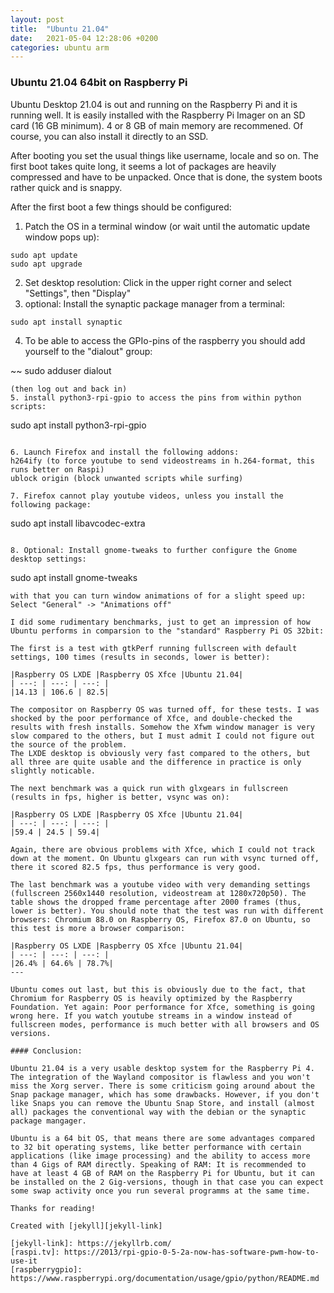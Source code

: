```yaml
---
layout: post
title:  "Ubuntu 21.04"
date:   2021-05-04 12:28:06 +0200
categories: ubuntu arm
---
```

### Ubuntu 21.04 64bit on Raspberry Pi

Ubuntu Desktop 21.04 is out and running on the Raspberry Pi and it is running well.
It is easily installed with the Raspberry Pi Imager on an SD card (16 GB minimum). 4 or 8 GB of main memory are recommened. Of course, you can also install it directly to an SSD.

After booting you set the usual things like username, locale and so on. The first boot takes quite long, it seems a lot of packages are heavily compressed and have to be unpacked. Once that is done, the system boots rather quick and is snappy.

After the first boot a few things should be configured:

1. Patch the OS in a terminal window (or wait until the automatic update window pops up):

~~~
sudo apt update
sudo apt upgrade
~~~
2. Set desktop resolution: Click in the upper right corner and select "Settings", then "Display"
3. optional: Install the synaptic package manager from a terminal:

~~~
sudo apt install synaptic
~~~
4. To be able to access the GPIo-pins of the raspberry you should add yourself to the "dialout" group:

~~
sudo adduser <your user name> dialout 
~~~
(then log out and back in)
5. install python3-rpi-gpio to access the pins from within python scripts:

~~~
sudo apt install python3-rpi-gpio
~~~

6. Launch Firefox and install the following addons:
h264ify (to force youtube to send videostreams in h.264-format, this runs better on Raspi)
ublock origin (block unwanted scripts while surfing)

7. Firefox cannot play youtube videos, unless you install the following package:

~~~
sudo apt install libavcodec-extra
~~~

8. Optional: Install gnome-tweaks to further configure the Gnome desktop settings:

~~~
sudo apt install gnome-tweaks
~~~
with that you can turn window animations of for a slight speed up: Select "General" -> "Animations off"

I did some rudimentary benchmarks, just to get an impression of how Ubuntu performs in comparsion to the "standard" Raspberry Pi OS 32bit:

The first is a test with gtkPerf running fullscreen with default settings, 100 times (results in seconds, lower is better):

|Raspberry OS LXDE |Raspberry OS Xfce |Ubuntu 21.04|
| ---: | ---: | ---: |
|14.13 | 106.6 | 82.5|

The compositor on Raspberry OS was turned off, for these tests. I was shocked by the poor performance of Xfce, and double-checked the results with fresh installs. Somehow the Xfwm window manager is very slow compared to the others, but I must admit I could not figure out the source of the problem.
The LXDE desktop is obviously very fast compared to the others, but all three are quite usable and the difference in practice is only slightly noticable.

The next benchmark was a quick run with glxgears in fullscreen (results in fps, higher is better, vsync was on):

|Raspberry OS LXDE |Raspberry OS Xfce |Ubuntu 21.04|
| ---: | ---: | ---: |
|59.4 | 24.5 | 59.4|

Again, there are obvious problems with Xfce, which I could not track down at the moment. On Ubuntu glxgears can run with vsync turned off, there it scored 82.5 fps, thus performance is very good.

The last benchmark was a youtube video with very demanding settings (fullscreen 2560x1440 resolution, videostream at 1280x720p50). The table shows the dropped frame percentage after 2000 frames (thus, lower is better). You should note that the test was run with different browsers: Chromium 88.0 on Raspberry OS, Firefox 87.0 on Ubuntu, so this test is more a browser comparison:

|Raspberry OS LXDE |Raspberry OS Xfce |Ubuntu 21.04|
| ---: | ---: | ---: |
|26.4% | 64.6% | 78.7%|
---

Ubuntu comes out last, but this is obviously due to the fact, that Chromium for Raspberry OS is heavily optimized by the Raspberry Foundation. Yet again: Poor performance for Xfce, something is going wrong here. If you watch youtube streams in a window instead of fullscreen modes, performance is much better with all browsers and OS versions.

#### Conclusion:

Ubuntu 21.04 is a very usable desktop system for the Raspberry Pi 4. The integration of the Wayland compositor is flawless and you won't miss the Xorg server. There is some criticism going around about the Snap package manager, which has some drawbacks. However, if you don't like Snaps you can remove the Ubuntu Snap Store, and install (almost all) packages the conventional way with the debian or the synaptic package mangager.

Ubuntu is a 64 bit OS, that means there are some advantages compared to 32 bit operating systems, like better performance with certain applications (like image processing) and the ability to access more than 4 Gigs of RAM directly. Speaking of RAM: It is recommended to have at least 4 GB of RAM on the Raspberry Pi for Ubuntu, but it can be installed on the 2 Gig-versions, though in that case you can expect some swap activity once you run several programms at the same time.

Thanks for reading!

Created with [jekyll][jekyll-link]

[jekyll-link]: https://jekyllrb.com/
[raspi.tv]: https://2013/rpi-gpio-0-5-2a-now-has-software-pwm-how-to-use-it
[raspberrygpio]: https://www.raspberrypi.org/documentation/usage/gpio/python/README.md
